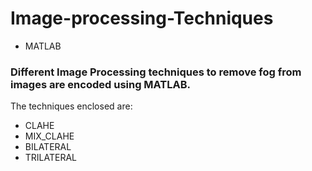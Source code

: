 # Image-processing-Techniques
* MATLAB

### Different Image Processing techniques to remove fog from images are encoded using MATLAB.

The techniques enclosed are:

* CLAHE
* MIX_CLAHE
* BILATERAL
* TRILATERAL
